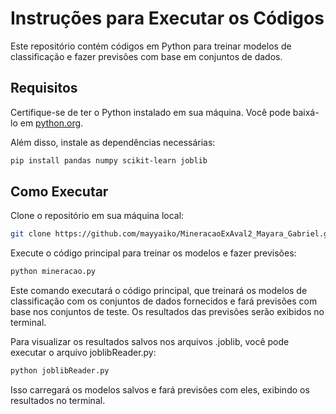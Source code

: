 # Instruções para Executar os Códigos

Este repositório contém códigos em Python para treinar modelos de classificação e fazer previsões com base em conjuntos de dados. 

## Requisitos

Certifique-se de ter o Python instalado em sua máquina. Você pode baixá-lo em [python.org](https://www.python.org/downloads/).

Além disso, instale as dependências necessárias:

```bash
pip install pandas numpy scikit-learn joblib
```

## Como Executar

Clone o repositório em sua máquina local:

```bash
git clone https://github.com/mayyaiko/MineracaoExAval2_Mayara_Gabriel.git
```

Execute o código principal para treinar os modelos e fazer previsões:

```bash
python mineracao.py
```

Este comando executará o código principal, que treinará os modelos de classificação com os conjuntos de dados fornecidos e fará previsões com base nos conjuntos de teste. Os resultados das previsões serão exibidos no terminal.

Para visualizar os resultados salvos nos arquivos .joblib, você pode executar o arquivo joblibReader.py:

```bash
python joblibReader.py
```

Isso carregará os modelos salvos e fará previsões com eles, exibindo os resultados no terminal.

